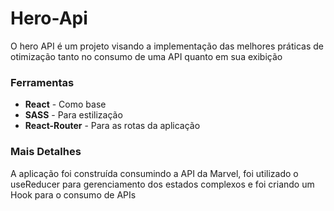 # Hero-Api
O hero API é um projeto visando a implementação das melhores práticas de otimização tanto no consumo de uma API quanto em sua exibição 

### Ferramentas
* **React** - Como base
* **SASS** - Para estilização 
* **React-Router** - Para as rotas da aplicação

### Mais Detalhes 
A aplicação foi construída consumindo a API da Marvel, foi utilizado o useReducer para gerenciamento dos  estados complexos e foi criando um Hook para o consumo de APIs 
